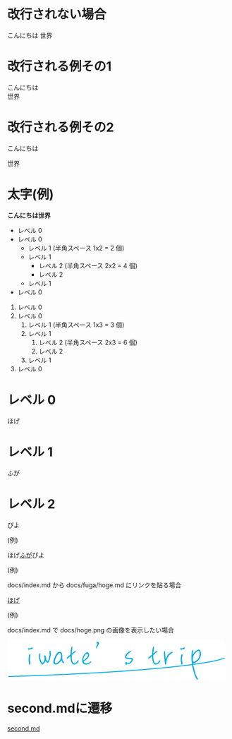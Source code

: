 # 改行されない場合
こんにちは
世界

# 改行される例その1
こんにちは  
世界

# 改行される例その2
こんにちは

世界

# 太字(例)

**こんにちは世界**

- レベル 0
- レベル 0
  - レベル 1 (半角スペース 1x2 = 2 個)
  - レベル 1
    - レベル 2 (半角スペース 2x2 = 4 個)
    - レベル 2
  - レベル 1
- レベル 0

1. レベル 0
1. レベル 0
   1. レベル 1 (半角スペース 1x3 = 3 個)
   1. レベル 1
      1. レベル 2 (半角スペース 2x3 = 6 個)
      1. レベル 2
   1. レベル 1
1. レベル 0

# レベル 0

ほげ

# レベル 1

ふが

# レベル 2

ぴよ

(例)

ほげ[ふが](https://github.com/)ぴよ

(例)

docs/index.md から docs/fuga/hoge.md にリンクを貼る場合

[ほげ](./fuga/hoge.md)

(例)

docs/index.md で docs/hoge.png の画像を表示したい場合

![ほげ](./hoge.png)

# second.mdに遷移

[second.md](https://nayutarou.github.io/pagetest/second.md)
